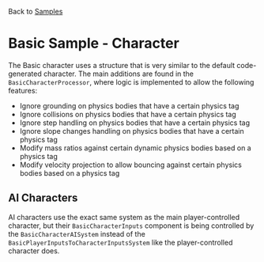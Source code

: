 Back to [Samples](../../samples.md)

# Basic Sample - Character

The Basic character uses a structure that is very similar to the default code-generated character. The main additions are found in the `BasicCharacterProcessor`, where logic is implemented to allow the following features:
* Ignore grounding on physics bodies that have a certain physics tag
* Ignore collisions on physics bodies that have a certain physics tag
* Ignore step handling on physics bodies that have a certain physics tag
* Ignore slope changes handling on physics bodies that have a certain physics tag
* Modify mass ratios against certain dynamic physics bodies based on a physics tag
* Modify velocity projection to allow bouncing against certain physics bodies based on a physics tag


## AI Characters
AI characters use the exact same system as the main player-controlled character, but their `BasicCharacterInputs` component is being controlled by the `BasicCharacterAISystem` instead of the `BasicPlayerInputsToCharacterInputsSystem` like the player-controlled character does.